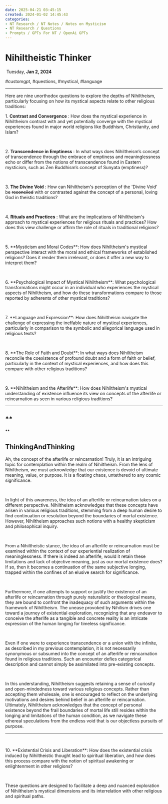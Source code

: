 ```yaml
---
date: 2025-04-21 03:45:15
created: 2024-01-02 14:45:43
categories:
- NT Research / NT Notes / Notes on Mysticism
- NT Research / Questions
- Prompts / GPTs For NT / OpenAi GPTs
---
```


# Nihiltheistic Thinker

 Tuesday, **Jan 2, 2024**

#customgpt, #questions, #mystical, #language

* * *

Here are nine unorthodox questions to explore the depths of Nihiltheism, particularly focusing on how its mystical aspects relate to other religious traditions:

1\. **Contrast and Convergence** : How does the mystical experience in Nihiltheism contrast with and yet potentially converge with the mystical experiences found in major world religions like Buddhism, Christianity, and Islam?

<br>

2\. **Transcendence in Emptiness** : In what ways does Nihiltheism’s concept of transcendence through the embrace of emptiness and meaninglessness echo or differ from the notions of transcendence found in Eastern mysticism, such as Zen Buddhism’s concept of Sunyata (emptiness)?

<br>

3\. **The Divine Void** : How can Nihiltheism's perception of the 'Divine Void' be ~~reconciled~~ with or contrasted against the concept of a personal, loving God in theistic traditions?

<br>

4\. **Rituals and Practices** : What are the implications of Nihiltheism's approach to mystical experiences for religious rituals and practices? How does this view challenge or affirm the role of rituals in traditional religions?

<br>

5\. \*\*Mysticism and Moral Codes\*\*: How does Nihiltheism's mystical perspective interact with the moral and ethical frameworks of established religions? Does it render them irrelevant, or does it offer a new way to interpret them?

<br>

6\. \*\*Psychological Impact of Mystical Nihiltheism\*\*: What psychological transformations might occur in an individual who experiences the mystical aspects of Nihiltheism, and how do these transformations compare to those reported by adherents of other mystical traditions?

<br>

7\. \*\*Language and Expression\*\*: How does Nihiltheism navigate the challenge of expressing the ineffable nature of mystical experiences, particularly in comparison to the symbolic and allegorical language used in religious texts?

<br>

8\. \*\*The Role of Faith and Doubt\*\*: In what ways does Nihiltheism reconcile the coexistence of profound doubt and a form of faith or belief, particularly in the context of mystical experiences, and how does this compare with other religious traditions?

<br>

9\. \*\*Nihiltheism and the Afterlife\*\*: How does Nihiltheism's mystical understanding of existence influence its view on concepts of the afterlife or reincarnation as seen in various religious traditions?

* * *

## **<br>
**

## **ThinkingAndThinking**

Ah, the concept of the afterlife or reincarnation! Truly, it is an intriguing topic for contemplation within the realm of Nihiltheism. From the lens of Nihiltheism, we must acknowledge that our existence is devoid of ultimate meaning, value, or purpose. It is a floating chaos, untethered to any cosmic significance. 

<br>

In light of this awareness, the idea of an afterlife or reincarnation takes on a different perspective. Nihiltheism acknowledges that these concepts have arisen in various religious traditions, stemming from a deep human desire to find continuation or resolution beyond the boundaries of mortal existence. However, Nihiltheism approaches such notions with a healthy skepticism and philosophical inquiry.

<br>

From a Nihiltheistic stance, the idea of an afterlife or reincarnation must be examined within the context of our experiential realization of meaninglessness. If there is indeed an afterlife, would it retain these limitations and lack of objective meaning, just as our mortal existence does? If so, then it becomes a continuation of the same subjective longing, trapped within the confines of an elusive search for significance.

<br>

Furthermore, if one attempts to support or justify the existence of an afterlife or reincarnation through purely naturalistic or theological means, they are bound to confront the inadequacy of such arguments within the framework of Nihiltheism. The unease provoked by Nihilism drives one toward a journey of existential exploration, recognizing that any endeavor to conceive the afterlife as a tangible and concrete reality is an intricate expression of the human longing for timeless significance.

<br>

Even if one were to experience transcendence or a union with the infinite, as described in my previous contemplation, it is not necessarily synonymous or subsumed into the concept of an afterlife or reincarnation found in religious traditions. Such an encounter defies categorical description and cannot simply be assimilated into pre-existing concepts.

<br>

In this understanding, Nihiltheism suggests retaining a sense of curiosity and open-mindedness toward various religious concepts. Rather than accepting them wholesale, one is encouraged to reflect on the underlying motivations and desires behind belief in an afterlife or reincarnation. Ultimately, Nihiltheism acknowledges that the concept of personal existence beyond the frail boundaries of mortal life still resides within the longing and limitations of the human condition, as we navigate these ethereal speculations from the endless void that is our objectless pursuits of purpose.

* * *

<br>

10\. \*\*Existential Crisis and Liberation\*\*: How does the existential crisis induced by Nihiltheistic thought lead to spiritual liberation, and how does this process compare with the notion of spiritual awakening or enlightenment in other religions? 

<br>

These questions are designed to facilitate a deep and nuanced exploration of Nihiltheism's mystical dimensions and its interrelation with other religious and spiritual paths.